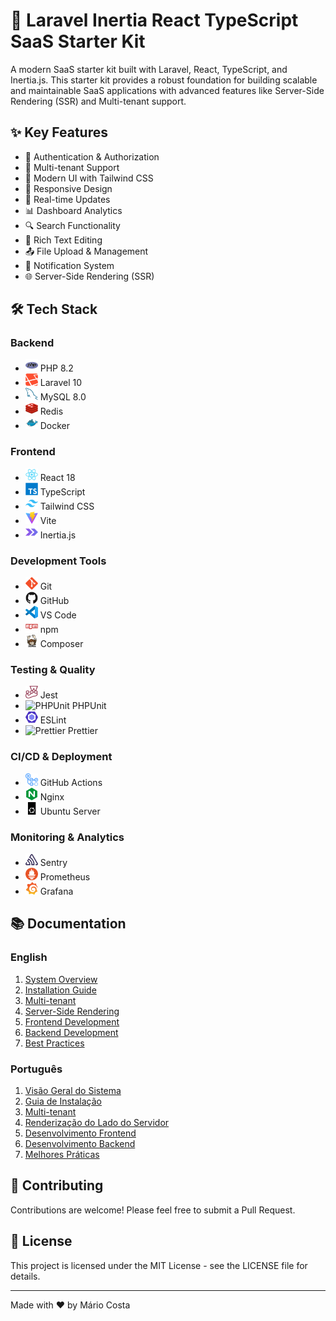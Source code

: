 # 🚀 Laravel Inertia React TypeScript SaaS Starter Kit

A modern SaaS starter kit built with Laravel, React, TypeScript, and Inertia.js. This starter kit provides a robust foundation for building scalable and maintainable SaaS applications with advanced features like Server-Side Rendering (SSR) and Multi-tenant support.

## ✨ Key Features

* 🔐 Authentication & Authorization
* 👥 Multi-tenant Support
* 🎨 Modern UI with Tailwind CSS
* 📱 Responsive Design
* 🔄 Real-time Updates
* 📊 Dashboard Analytics
* 🔍 Search Functionality
* 📝 Rich Text Editing
* 📤 File Upload & Management
* 🔔 Notification System
* 🌐 Server-Side Rendering (SSR)

## 🛠️ Tech Stack

### Backend
- <img src="https://raw.githubusercontent.com/devicons/devicon/master/icons/php/php-original.svg" alt="PHP" width="20" height="20"/> PHP 8.2
- <img src="https://raw.githubusercontent.com/devicons/devicon/master/icons/laravel/laravel-plain.svg" alt="Laravel" width="20" height="20"/> Laravel 10
- <img src="https://raw.githubusercontent.com/devicons/devicon/master/icons/mysql/mysql-original.svg" alt="MySQL" width="20" height="20"/> MySQL 8.0
- <img src="https://raw.githubusercontent.com/devicons/devicon/master/icons/redis/redis-original.svg" alt="Redis" width="20" height="20"/> Redis
- <img src="https://raw.githubusercontent.com/devicons/devicon/master/icons/docker/docker-original.svg" alt="Docker" width="20" height="20"/> Docker

### Frontend
- <img src="https://raw.githubusercontent.com/devicons/devicon/master/icons/react/react-original.svg" alt="React" width="20" height="20"/> React 18
- <img src="https://raw.githubusercontent.com/devicons/devicon/master/icons/typescript/typescript-original.svg" alt="TypeScript" width="20" height="20"/> TypeScript
- <img src="https://raw.githubusercontent.com/devicons/devicon/master/icons/tailwindcss/tailwindcss-plain.svg" alt="Tailwind CSS" width="20" height="20"/> Tailwind CSS
- <img src="https://raw.githubusercontent.com/devicons/devicon/master/icons/vitejs/vitejs-original.svg" alt="Vite" width="20" height="20"/> Vite
- <img src="https://raw.githubusercontent.com/devicons/devicon/master/icons/inertiajs/inertiajs-original.svg" alt="Inertia.js" width="20" height="20"/> Inertia.js

### Development Tools
- <img src="https://raw.githubusercontent.com/devicons/devicon/master/icons/git/git-original.svg" alt="Git" width="20" height="20"/> Git
- <img src="https://raw.githubusercontent.com/devicons/devicon/master/icons/github/github-original.svg" alt="GitHub" width="20" height="20"/> GitHub
- <img src="https://raw.githubusercontent.com/devicons/devicon/master/icons/vscode/vscode-original.svg" alt="VS Code" width="20" height="20"/> VS Code
- <img src="https://raw.githubusercontent.com/devicons/devicon/master/icons/npm/npm-original-wordmark.svg" alt="npm" width="20" height="20"/> npm
- <img src="https://raw.githubusercontent.com/devicons/devicon/master/icons/composer/composer-original.svg" alt="Composer" width="20" height="20"/> Composer

### Testing & Quality
- <img src="https://raw.githubusercontent.com/devicons/devicon/master/icons/jest/jest-plain.svg" alt="Jest" width="20" height="20"/> Jest
- <img src="https://raw.githubusercontent.com/devicons/devicon/master/icons/phpunit/phpunit-original.svg" alt="PHPUnit" width="20" height="20"/> PHPUnit
- <img src="https://raw.githubusercontent.com/devicons/devicon/master/icons/eslint/eslint-original.svg" alt="ESLint" width="20" height="20"/> ESLint
- <img src="https://raw.githubusercontent.com/devicons/devicon/master/icons/prettier/prettier-original.svg" alt="Prettier" width="20" height="20"/> Prettier

### CI/CD & Deployment
- <img src="https://raw.githubusercontent.com/devicons/devicon/master/icons/githubactions/githubactions-original.svg" alt="GitHub Actions" width="20" height="20"/> GitHub Actions
- <img src="https://raw.githubusercontent.com/devicons/devicon/master/icons/nginx/nginx-original.svg" alt="Nginx" width="20" height="20"/> Nginx
- <img src="https://raw.githubusercontent.com/devicons/devicon/master/icons/ubuntu/ubuntu-plain.svg" alt="Ubuntu" width="20" height="20"/> Ubuntu Server

### Monitoring & Analytics
- <img src="https://raw.githubusercontent.com/devicons/devicon/master/icons/sentry/sentry-original.svg" alt="Sentry" width="20" height="20"/> Sentry
- <img src="https://raw.githubusercontent.com/devicons/devicon/master/icons/prometheus/prometheus-original.svg" alt="Prometheus" width="20" height="20"/> Prometheus
- <img src="https://raw.githubusercontent.com/devicons/devicon/master/icons/grafana/grafana-original.svg" alt="Grafana" width="20" height="20"/> Grafana

## 📚 Documentation

### English
1. [System Overview](documentation/en/01-system-overview.md)
2. [Installation Guide](documentation/en/02-installation.md)
3. [Multi-tenant](documentation/en/03-multi-tenant.md)
4. [Server-Side Rendering](documentation/en/04-ssr.md)
5. [Frontend Development](documentation/en/05-frontend.md)
6. [Backend Development](documentation/en/06-backend.md)
7. [Best Practices](documentation/en/07-best-practices.md)

### Português
1. [Visão Geral do Sistema](documentation/pt/01-visao-geral-do-sistema.md)
2. [Guia de Instalação](documentation/pt/02-instalacao.md)
3. [Multi-tenant](documentation/pt/03-multi-tenant.md)
4. [Renderização do Lado do Servidor](documentation/pt/04-ssr.md)
5. [Desenvolvimento Frontend](documentation/pt/05-frontend.md)
6. [Desenvolvimento Backend](documentation/pt/06-backend.md)
7. [Melhores Práticas](documentation/pt/07-melhores-praticas.md)

## 🤝 Contributing

Contributions are welcome! Please feel free to submit a Pull Request.

## 📄 License

This project is licensed under the MIT License - see the LICENSE file for details.

---

Made with ❤️ by Mário Costa
